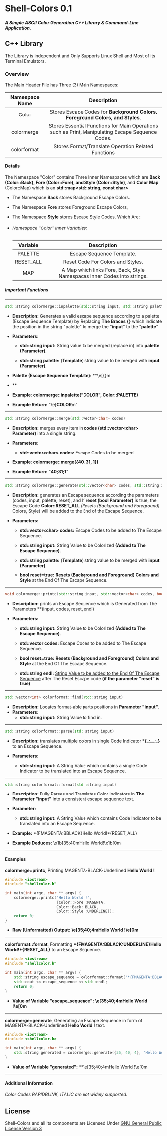 # Shell-Colors 0.1

##### A Simple ASCII Color Generation C++ Library & Command-Line Application.

## C++ Library

The Library is independent and Only Supports Linux Shell and Most of its Terminal Emulators.

### Overview

The Main Header File has Three (3) Main Namespaces:

| Namespace Name | Description                                                                                       |
|:--------------:|:-------------------------------------------------------------------------------------------------:|
| Color          | Stores Escape Codes for **Background Colors, Foreground Colors, and Styles**.                     |
| colormerge     | Stores Essential Functions for Main Operations such as Print, Manipulating Escape Sequence Codes. |
| colorformat    | Stores Format/Translate Operation Related Functions                                               |

#### Details

The Namespace "Color" contains Three Inner Namespaces which are **Back (Color::Back), Fore (Color::Fore), and Style (Color::Style)**, and **Color Map** (Color::Map) which is an **std::map\<std::string, const char>**

- The Namespace **Back** stores Background Escape Colors.

- The Namespace **Fore** stores Foreground Escape Colors, 

- The Namespace **Style** stores Escape Style Codes. Which Are:

- ###### Namespace "Color" inner Variables:
  
  | Variable  | Description                                                              |
  |:---------:|:------------------------------------------------------------------------:|
  | PALETTE   | Escape Sequence Template.                                                |
  | RESET_ALL | Reset Code For Colors and Styles.                                        |
  | MAP       | A Map which links Fore, Back, Style Namespaces inner Codes into strings. |

##### Important Functions

-----------

```cpp
std::string colormerge::inpalette(std::string input, std::string palette)
```

- **Description:** Generates a valid escape sequence according to a palette (Escape Sequence Template) by Replacing **The Braces {}** which indicate the position in the string "palette" to merge the "**input**" to the "**palette**"

- **Parameters**:
  
  - **std::string input:** String value to be merged (replace in) into **palette (Parameter)**.
  
  - **std::string palette:** (**Template**) string value to be merged with **input (Parameter)**.

- **Palette (Escape Sequence Template):** **\e[{}m

- **

- **Example**: **colormerge::inpalette("COLOR", Color::PALETTE)**

- **Example Return:** "\e[**COLOR**m"

---

```cpp
std::string colormerge::merge(std::vector<char> codes)
```

- **Description:** merges every item in **codes (std::vector\<char> Parameter)** into a single string.

- **Parameters:**
  
  - **std::vector\<char> codes:** Escape Codes to be merged.

- **Example**: **colormerge::merge({40, 31, 1})**

- **Example Return:** "**40;31;1**"

---

```cpp
std::string colormerge::generate(std::vector<char> codes, std::string input, std::string palette, bool reset=true)
```

- **Description:** generates an Escape sequence according the parameters (codes, input, palette, reset), and If **reset (bool Parameter)** is true, the Escape Code **Color::RESET_ALL** *(Resets (Background and Foreground)* Colors, Style) will be added to the End of the Escape Sequence.

- **Parameters:**
  
  - **std::vector\<char> codes:** Escape Codes to be added to The Escape Sequence.
  
  - **std::string input:** String Value to be Colorized **(Added to The Escape Sequence)**.
  
  - **std::string palette:** (**Template**) string value to be merged with **input (Parameter)**.
  
  - **bool reset=true:** **Resets (Background and Foreground) Colors and Style** at the End Of The Escape Sequence.

---

```cpp
void colormerge::printc(std::string input, std::vector<char> codes, bool reset=true, std::string endl="\n")
```

- **Description:** prints an Escape Sequence which is Generated from The Parameters **(input, codes, reset, endl)

- **Parameters:**
  
  - **std::string input:** String Value to be Colorized **(Added to The Escape Sequence)**.
  
  - **std::vector<char> codes:** Escape Codes to be added to The Escape Sequence.
  
  - **bool reset=true:** **Resets (Background and Foreground) Colors and Style** at the End Of The Escape Sequence.
  
  - **std::string endl:** <u>String Value to be added to the End Of The Escape Sequence</u> after The Reset Escape code **(if the parameter "reset" is true)**

---

```cpp
std::vector<int> colorformat::find(std::string input)
```

- **Description:** Locates format-able parts positions in **Parameter "input"**.
- **Parameters:**
  - **std::string input:** String Value to find in.

---

```cpp
std::string colorformat::parse(std::string input)
```

- **Description:** translates multiple colors in single Code Indicator ***{\__:\_\_:\__}** to an Escape Sequence.

- **Parameters:**
  
  - **std::string input:** A String Value which contains a single Code Indicator to be translated into an Escape Sequence.

---

```cpp
std::string colorformat::format(std::string input)
```

- **Description:** Fully Parses and Translates Color Indicators in **The Parameter "input"** into a consistent escape sequence text.

- **Parameter:**
  
  - **std::string input:** A String Value which contains Code Indicator to be translated into an Escape Sequence.

- **Example:** \*{FMAGENTA:BBLACK}Hello World!*{RESET_ALL}

- **Example Deduces:** \x1b[35;40mHello World!\x1b[0m

---

#### Examples

**colormerge::printc**, Printing MAGENTA-BLACK-Underlined **Hello World !**

```cpp
#include <iostream>
#include "shellcolor.h"

int main(int argc, char ** argv) {
    colormerge::printc("Hello World !",
                       {Color::Fore::MAGENTA,
                       Color::Back::BLACK,
                       Color::Style::UNDERLINE});
    return 0;
}
```

- **Raw (Unformatted) Output:** **\e[35;40;4mHello World !\e[0m**

---------------------

**colorformat::format**, Formatting **\*{FMAGENTA:BBLACK:UNDERLINE}Hello World!*{RESET_ALL}**  to an Escape Sequence.

```cpp
#include <iostream>
#include "shellcolor.h"

int main(int argc, char ** argv) {
    std::string escape_sequence = colorformat::format("*{FMAGENTA:BBLACK:UNDERLINE}Hello World !*{RESET_ALL}");
    std::cout << escape_sequence << std::endl;
    return 0;
}
```

- **Value of Variable "escape_sequence":**  **\e[35;40;4mHello World !\e[0m**

------

**colormerge::generate**, Generating an Escape Sequence in form of MAGENTA-BLACK-Underlined **Hello World !** text.

```cpp
#include <iostream>
#include <shellcolor.h>

int main(int argc, char ** argv) {
    std::string generated = colormerge::generate({35, 40, 4}, "Hello World !", Color::PALETTE)
}
```

- **Value of Variable "generated":** **\e[35;40;4mHello World !\e[0m

----

#### Additional Information

###### Color Codes RAPIDBLINK, ITALIC are not widely supported.

## License

Shell-Colors and all its components are Licensed Under [GNU General Public License Version 3](https://www.gnu.org/licenses/gpl-3.0.en.html)
